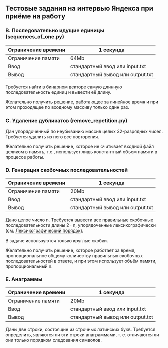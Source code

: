 Тестовые задания на интервью Яндекса при приёме на работу
---------------------------------------------------------


### B. Последовательно идущие единицы (sequences_of_one.py)

Ограничение времени|1 секунда
---|---
Ограничение памяти|64Mb
Ввод|стандартный ввод или input.txt
Вывод|стандартный вывод или output.txt

Требуется найти в бинарном векторе самую длинную последовательность единиц и вывести её длину.

Желательно получить решение, работающее за линейное время и при этом проходящее по входному
массиву только один раз.


### C. Удаление дубликатов (remove_repetition.py)

Дан упорядоченный по неубыванию массив целых 32-разрядных чисел.
Требуется удалить из него все повторения.

Желательно получить решение, которое не считывает входной файл целиком в память, т.е.,
использует лишь константный объем памяти в процессе работы.


### D. Генерация скобочных последовательностей

Ограничение времени|1 секунда
---|---
Ограничение памяти|20Mb
Ввод|стандартный ввод или input.txt
Вывод|стандартный вывод или output.txt

Дано целое число n. Требуется вывести все правильные скобочные последовательности длины
2 ⋅ n, упорядоченные лексикографически (см.
[Лексикографический порядок](https://ru.wikipedia.org/wiki/Лексикографический_порядок)).

В задаче используются только круглые скобки.

Желательно получить решение, которое работает за время, пропорциональное общему
количеству правильных скобочных последовательностей в ответе, и при этом использует
объём памяти, пропорциональный n.

### E. Анаграммы
Ограничение времени|1 секунда
---|---
Ограничение памяти|20Mb
Ввод|стандартный ввод или input.txt
Вывод|стандартный вывод или output.txt

Даны две строки, состоящие из строчных латинских букв. Требуется определить, являются ли эти строки анаграммами, т. е. отличаются ли они только порядком следования символов.
